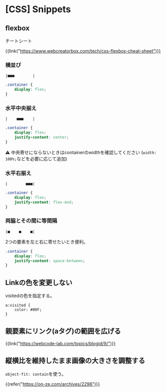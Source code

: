 # [CSS] Snippets


flexbox
-------

チートシート

{{link("https://www.webcreatorbox.com/tech/css-flexbox-cheat-sheet")}}

### 横並び

```
|■■■        |
```

```css
.container {
    display: flex;
}
```

### 水平中央揃え

```
|    ■■■    |
```

```css
.container {
    display: flex;
    justify-content: center;
}
```

⚠️ 中央寄せにならないときはcontainerのwidthを確認してください (`width: 100%;`などを必要に応じて追加)

### 水平右揃え

```
|        ■■■|
```

```css
.container {
    display: flex;
    justify-content: flex-end;
}
```

### 両脇とその間に等間隔

```
|■    ■    ■|
```

2つの要素を左と右に寄せたいとき便利。

```css
.container {
    display: flex;
    justify-content: space-between;
}
```


Linkの色を変更しない
--------------------

visitedの色を指定する。

```
a:visited {
    color: #00F;
}
```


親要素にリンク(aタグ)の範囲を広げる
-----------------------------------

{{link("https://webcode-lab.com/topics/blogid/9/")}}


縦横比を維持したまま画像の大きさを調整する
------------------------------------------

`object-fit: contain`を使う。

{{refer("https://on-ze.com/archives/2296")}}
